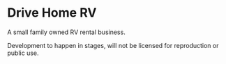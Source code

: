 

# Drive Home RV

A small family owned RV rental business.

Development to happen in stages, will not be licensed for reproduction or public use.


